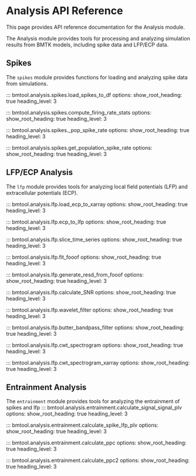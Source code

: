 # Analysis API Reference

This page provides API reference documentation for the Analysis module.

The Analysis module provides tools for processing and analyzing simulation results from BMTK models, including spike data and LFP/ECP data.

## Spikes

The `spikes` module provides functions for loading and analyzing spike data from simulations.

::: bmtool.analysis.spikes.load_spikes_to_df
    options:
      show_root_heading: true
      heading_level: 3

::: bmtool.analysis.spikes.compute_firing_rate_stats
    options:
      show_root_heading: true
      heading_level: 3

::: bmtool.analysis.spikes._pop_spike_rate
    options:
      show_root_heading: true
      heading_level: 3

::: bmtool.analysis.spikes.get_population_spike_rate
    options:
      show_root_heading: true
      heading_level: 3

## LFP/ECP Analysis

The `lfp` module provides tools for analyzing local field potentials (LFP) and extracellular potentials (ECP).

::: bmtool.analysis.lfp.load_ecp_to_xarray
    options:
      show_root_heading: true
      heading_level: 3

::: bmtool.analysis.lfp.ecp_to_lfp
    options:
      show_root_heading: true
      heading_level: 3

::: bmtool.analysis.lfp.slice_time_series
    options:
      show_root_heading: true
      heading_level: 3

::: bmtool.analysis.lfp.fit_fooof
    options:
      show_root_heading: true
      heading_level: 3

::: bmtool.analysis.lfp.generate_resd_from_fooof
    options:
      show_root_heading: true
      heading_level: 3

::: bmtool.analysis.lfp.calculate_SNR
    options:
      show_root_heading: true
      heading_level: 3

::: bmtool.analysis.lfp.wavelet_filter
    options:
      show_root_heading: true
      heading_level: 3

::: bmtool.analysis.lfp.butter_bandpass_filter
    options:
      show_root_heading: true
      heading_level: 3

::: bmtool.analysis.lfp.cwt_spectrogram
    options:
      show_root_heading: true
      heading_level: 3

::: bmtool.analysis.lfp.cwt_spectrogram_xarray
    options:
      show_root_heading: true
      heading_level: 3

## Entrainment Analysis

The `entrainment` module provides tools for analyzing the entrainment of spikes and lfp
::: bmtool.analysis.entrainment.calculate_signal_signal_plv
    options:
      show_root_heading: true
      heading_level: 3

::: bmtool.analysis.entrainment.calculate_spike_lfp_plv
    options:
      show_root_heading: true
      heading_level: 3

::: bmtool.analysis.entrainment.calculate_ppc
    options:
      show_root_heading: true
      heading_level: 3

::: bmtool.analysis.entrainment.calculate_ppc2
    options:
      show_root_heading: true
      heading_level: 3
